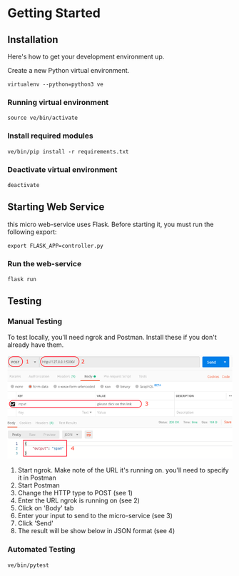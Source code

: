 # Getting Started

## Installation

Here's how to get your development environment up.

Create a new Python virtual environment.

```
virtualenv --python=python3 ve
```

### Running virtual environment

```
source ve/bin/activate
```

### Install required modules

```
ve/bin/pip install -r requirements.txt
```

### Deactivate virtual environment

```
deactivate
```

## Starting Web Service
this micro web-service uses Flask. Before starting it, you must run the following export:

```
export FLASK_APP=controller.py
```

### Run the web-service

```
flask run
```

## Testing

### Manual Testing
To test locally, you'll need ngrok and Postman. Install these if you don't already have them. 

![](https://github.com/maximo/spam_classifer/blob/master/images/postman.png)

1. Start ngrok. Make note of the URL it's running on. you'll need to specify it in Postman
2. Start Postman
3. Change the HTTP type to POST (see 1)
4. Enter the URL ngrok is running on (see 2)
5. Click on 'Body' tab
6. Enter your input to send to the micro-service (see 3)
7. Click 'Send'
8. The result will be show below in JSON format (see 4)

### Automated Testing

```
ve/bin/pytest
```